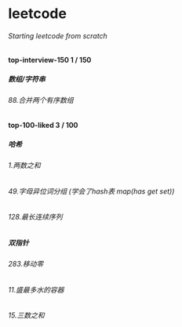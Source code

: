 # leetcode
###### Starting leetcode from scratch

#### top-interview-150 1 / 150

##### 数组/字符串

###### 88.合并两个有序数组

#### top-100-liked 3 / 100

##### 哈希
###### 1.两数之和
###### 49.字母异位词分组 (学会了hash表 map(has get set))
###### 128.最长连续序列

##### 双指针
###### 283.移动零
###### 11.盛最多水的容器
###### 15.三数之和